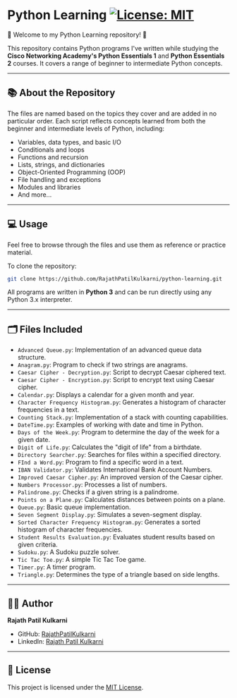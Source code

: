 # Python Learning [![License: MIT](https://img.shields.io/badge/License-MIT-yellow.svg)](LICENSE)

👋 Welcome to my Python Learning repository! 👋

This repository contains Python programs I've written while studying the **Cisco Networking Academy's Python Essentials 1** and **Python Essentials 2** courses. It covers a range of beginner to intermediate Python concepts.

---

## 📚 About the Repository

The files are named based on the topics they cover and are added in no particular order. Each script reflects concepts learned from both the beginner and intermediate levels of Python, including:

- Variables, data types, and basic I/O
- Conditionals and loops
- Functions and recursion
- Lists, strings, and dictionaries
- Object-Oriented Programming (OOP)
- File handling and exceptions
- Modules and libraries
- And more...

---

## 💻 Usage

Feel free to browse through the files and use them as reference or practice material.

To clone the repository:

```bash
git clone https://github.com/RajathPatilKulkarni/python-learning.git
```

All programs are written in **Python 3** and can be run directly using any Python 3.x interpreter.

---

## 🗂️ Files Included

- `Advanced Queue.py`: Implementation of an advanced queue data structure.
- `Anagram.py`: Program to check if two strings are anagrams.
- `Caesar Cipher - Decryption.py`: Script to decrypt Caesar ciphered text.
- `Caesar Cipher - Encryption.py`: Script to encrypt text using Caesar cipher.
- `Calendar.py`: Displays a calendar for a given month and year.
- `Character Frequency Histogram.py`: Generates a histogram of character frequencies in a text.
- `Counting Stack.py`: Implementation of a stack with counting capabilities.
- `DateTime.py`: Examples of working with date and time in Python.
- `Days of the Week.py`: Program to determine the day of the week for a given date.
- `Digit of Life.py`: Calculates the "digit of life" from a birthdate.
- `Directory Searcher.py`: Searches for files within a specified directory.
- `FInd a Word.py`: Program to find a specific word in a text.
- `IBAN Validator.py`: Validates International Bank Account Numbers.
- `Improved Caesar Cipher.py`: An improved version of the Caesar cipher.
- `Numbers Processor.py`: Processes a list of numbers.
- `Palindrome.py`: Checks if a given string is a palindrome.
- `Points on a Plane.py`: Calculates distances between points on a plane.
- `Queue.py`: Basic queue implementation.
- `Seven Segment Display.py`: Simulates a seven-segment display.
- `Sorted Character Frequency Histogram.py`: Generates a sorted histogram of character frequencies.
- `Student Results Evaluation.py`: Evaluates student results based on given criteria.
- `Sudoku.py`: A Sudoku puzzle solver.
- `Tic Tac Toe.py`: A simple Tic Tac Toe game.
- `Timer.py`: A timer program.
- `Triangle.py`: Determines the type of a triangle based on side lengths.

---

## 🧑‍🍳 Author

**Rajath Patil Kulkarni**

- GitHub: [RajathPatilKulkarni](https://github.com/RajathPatilKulkarni)
- LinkedIn: [Rajath Patil Kulkarni](https://www.linkedin.com/in/rajathpatilkulkarni)

---

## 📜 License

This project is licensed under the [MIT License](LICENSE).
